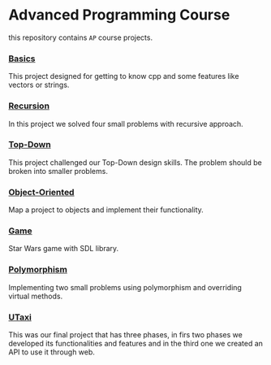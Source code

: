 # Advanced Programming Course
this repository contains `AP` course projects.

### [Basics](https://github.com/ShahnamFeyzian/Advanced-Programming-Course/tree/main/A1)
This project designed for getting to know cpp and some features like vectors or strings. 

### [Recursion](https://github.com/ShahnamFeyzian/Advanced-Programming-Course/tree/main/A2)
In this project we solved four small problems with recursive approach.

### [Top-Down](https://github.com/ShahnamFeyzian/Advanced-Programming-Course/tree/main/A3)
This project challenged our Top-Down design skills. The problem should be broken into smaller problems.

### [Object-Oriented](https://github.com/ShahnamFeyzian/Advanced-Programming-Course/tree/main/A4)
Map a project to objects and implement their functionality.

### [Game](https://github.com/ShahnamFeyzian/Advanced-Programming-Course/tree/main/A5)
Star Wars game with SDL library.

### [Polymorphism](https://github.com/ShahnamFeyzian/Advanced-Programming-Course/tree/main/A6)
Implementing two small problems using polymorphism and overriding virtual methods.

### [UTaxi](https://github.com/ShahnamFeyzian/Advanced-Programming-Course/tree/main/A7)
This was our final project that has three phases, in firs two phases we developed its functionalities and features and in the third one we created an API to use it through web.
